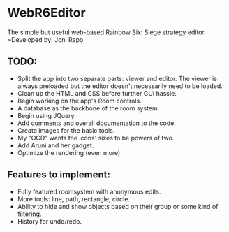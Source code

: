 # WebR6Editor
The simple but useful web-based Rainbow Six: Siege strategy editor.
~Developed by: Joni Rapo

## TODO:
- Split the app into two separate parts: viewer and editor.
  The viewer is always preloaded but the editor doesn't necessarily need to be loaded.
- Clean up the HTML and CSS before further GUI hassle.
- Begin working on the app's Room controls.
- A database as the backbone of the room system.
- Begin using JQuery.
- Add comments and overall documentation to the code.
- Create images for the basic tools.
- My "OCD" wants the icons' sizes to be powers of two.
- Add Aruni and her gadget.
- Optimize the rendering (even more).

## Features to implement:
- Fully featured roomsystem with anonymous edits.
- More tools: line, path, rectangle, circle.
- Ability to hide and show objects based on their group or some kind of filtering.
- History for undo/redo.
